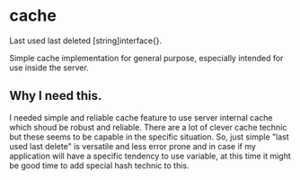 # cache
Last used last deleted [string]interface{}.

Simple cache implementation for general purpose, especially intended for use inside the server.

## Why I need this.
I needed simple and reliable cache feature to use server internal cache which shoud be robust and reliable.
There are a lot of clever cache technic but these seems to be capable in the specific situation. So, just simple "last used last delete" is versatile and less error prone and in case if my application will have a specific tendency to use variable, at this time it might be good time to add special hash technic to this.
